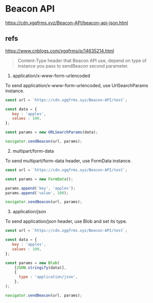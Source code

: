 # Beacon API

https://cdn.xgqfrms.xyz/Beacon-API/beacon-api-json.html


## refs

https://www.cnblogs.com/xgqfrms/p/14635214.html


> Content-Type header that Beacon API use, depend on type of instance you pass to sendBeacon second parameter.

1. application/x-www-form-urlencoded

To send application/x-www-form-urlencoded, use UrlSearchParams instance.

```js
const url = `https://cdn.xgqfrms.xyz/Beacon-API/test`;

const data = {
   key : 'apples',
   values : 100,
};

const params = new URLSearchParams(data);

navigator.sendBeacon(url, params);

```

2. multipart/form-data

To send multipart/form-data header, use FormData instance.

```js
const url = `https://cdn.xgqfrms.xyz/Beacon-API/test`;

const params = new FormData();

params.append('key', 'apples');
params.append('value', 100);

navigator.sendBeacon(url, params);

```

3. application/json

To send application/json header, use Blob and set its type.

```js
const url = `https://cdn.xgqfrms.xyz/Beacon-API/test`;

const data = {
   key : 'apples',
   values : 100,
};

const params = new Blob(
    [JSON.stringify(data)], 
    {
      type : 'application/json',
    },
);

navigator.sendBeacon(url, params);


```

